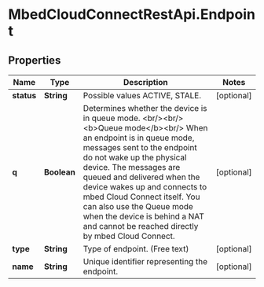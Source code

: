 # MbedCloudConnectRestApi.Endpoint

## Properties
Name | Type | Description | Notes
------------ | ------------- | ------------- | -------------
**status** | **String** | Possible values ACTIVE, STALE. | [optional] 
**q** | **Boolean** | Determines whether the device is in queue mode.  &lt;br/&gt;&lt;br/&gt;&lt;b&gt;Queue mode&lt;/b&gt;&lt;br/&gt; When an endpoint is in queue mode, messages sent to the endpoint do not wake up the physical device.  The messages are queued and delivered when the device wakes up and connects to mbed Cloud Connect  itself. You can also use the Queue mode when the device is behind a NAT and cannot be reached directly by  mbed Cloud Connect.  | [optional] 
**type** | **String** | Type of endpoint. (Free text) | [optional] 
**name** | **String** | Unique identifier representing the endpoint. | [optional] 


